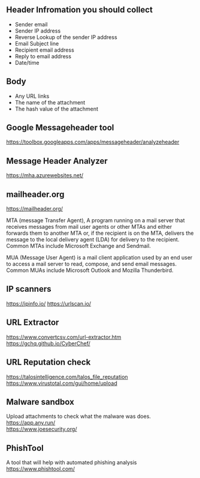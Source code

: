 ## Header Infromation you should collect
- Sender email
- Sender IP address
- Reverse Lookup of the sender IP address
- Email Subject line
- Recipient email address
- Reply to email address
- Date/time

## Body
- Any URL links
- The name of the attachment
- The hash value of the attachment

## Google Messageheader tool 
https://toolbox.googleapps.com/apps/messageheader/analyzeheader

## Message Header Analyzer
https://mha.azurewebsites.net/

##  mailheader.org
https://mailheader.org/

MTA (message Transfer Agent), A program running on a mail server that receives messages from mail user agents or other MTAs and either forwards them to another MTA or, if the recipient is on the MTA, delivers the message to the local delivery agent (LDA) for delivery to the recipient. Common MTAs include Microsoft Exchange and Sendmail.

MUA (Message User Agent) is a mail client application used by an end user to access a mail server to read, compose, and send email messages. Common MUAs include Microsoft Outlook and Mozilla Thunderbird.

## IP scanners
https://ipinfo.io/
https://urlscan.io/


## URL Extractor
https://www.convertcsv.com/url-extractor.htm </br>
https://gchq.github.io/CyberChef/

## URL Reputation check
https://talosintelligence.com/talos_file_reputation </br>
https://www.virustotal.com/gui/home/upload

## Malware sandbox
Upload attachments to check what the malware was does. 
https://app.any.run/ </br>
https://www.joesecurity.org/

## PhishTool
A tool that will help with automated phishing analysis
https://www.phishtool.com/

